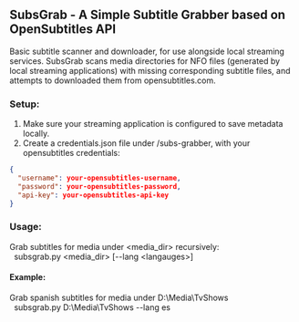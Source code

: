 <div align="left">

## SubsGrab - A Simple Subtitle Grabber based on OpenSubtitles API

Basic subtitle scanner and downloader, for use alongside local streaming services. SubsGrab scans media directories for NFO files (generated by local streaming applications) with missing corresponding subtitle files, and attempts to downloaded them from opensubtitles.com. 

### Setup:
1. Make sure your streaming application is configured to save metadata locally.
2. Create a credentials.json file under /subs-grabber, with your opensubtitles credentials:
```json
{
  "username": your-opensubtitles-username,
  "password": your-opensubtitles-password,
  "api-key": your-opensubtitles-api-key
}
```

### Usage:
Grab subtitles for media under \<media_dir\> recursively:
</br>
&nbsp;&nbsp;subsgrab.py \<media_dir\> [--lang \<langauges\>]
</br>
#### Example:
Grab spanish subtitles for media under D:\Media\TvShows
</br>
&nbsp;&nbsp;subsgrab.py D:\Media\TvShows --lang es

</div>
